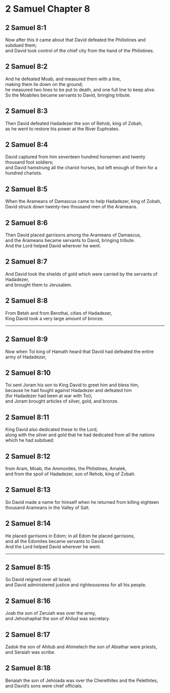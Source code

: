 # 2 Samuel Chapter 8

## 2 Samuel 8:1

Now after this it came about that David defeated the Philistines and subdued them;  
and David took control of the chief city from the hand of the Philistines.

## 2 Samuel 8:2

And he defeated Moab, and measured them with a line,  
making them lie down on the ground;  
he measured two lines to be put to death, and one full line to keep alive.  
So the Moabites became servants to David, bringing tribute.

## 2 Samuel 8:3

Then David defeated Hadadezer the son of Rehob, king of Zobah,  
as he went to restore his power at the River Euphrates.

## 2 Samuel 8:4

David captured from him seventeen hundred horsemen and twenty thousand foot soldiers;  
and David hamstrung all the chariot horses, but left enough of them for a hundred chariots.

## 2 Samuel 8:5

When the Arameans of Damascus came to help Hadadezer, king of Zobah,  
David struck down twenty-two thousand men of the Arameans.

## 2 Samuel 8:6

Then David placed garrisons among the Arameans of Damascus,  
and the Arameans became servants to David, bringing tribute.  
And the Lord helped David wherever he went.

## 2 Samuel 8:7

And David took the shields of gold which were carried by the servants of Hadadezer,  
and brought them to Jerusalem.

## 2 Samuel 8:8

From Betah and from Berothai, cities of Hadadezer,  
King David took a very large amount of bronze.

---

## 2 Samuel 8:9

Now when Toi king of Hamath heard that David had defeated the entire army of Hadadezer,

## 2 Samuel 8:10

Toi sent Joram his son to King David to greet him and bless him,  
because he had fought against Hadadezer and defeated him  
(for Hadadezer had been at war with Toi);  
and Joram brought articles of silver, gold, and bronze.

## 2 Samuel 8:11

King David also dedicated these to the Lord,  
along with the silver and gold that he had dedicated from all the nations which he had subdued:

## 2 Samuel 8:12

from Aram, Moab, the Ammonites, the Philistines, Amalek,  
and from the spoil of Hadadezer, son of Rehob, king of Zobah.

## 2 Samuel 8:13

So David made a name for himself when he returned from killing eighteen thousand Arameans in the Valley of Salt.

## 2 Samuel 8:14

He placed garrisons in Edom; in all Edom he placed garrisons,  
and all the Edomites became servants to David.  
And the Lord helped David wherever he went.

---

## 2 Samuel 8:15

So David reigned over all Israel;  
and David administered justice and righteousness for all his people.

## 2 Samuel 8:16

Joab the son of Zeruiah was over the army,  
and Jehoshaphat the son of Ahilud was secretary.

## 2 Samuel 8:17

Zadok the son of Ahitub and Ahimelech the son of Abiathar were priests,  
and Seraiah was scribe.

## 2 Samuel 8:18

Benaiah the son of Jehoiada was over the Cherethites and the Pelethites,  
and David’s sons were chief officials.
